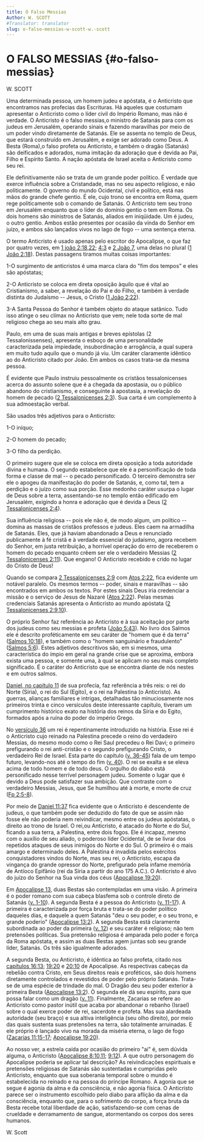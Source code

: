 ```yaml
---
title: O Falso Messias
Author: W. SCOTT
#Translator: translator
slug: o-falso-messias-w-scott-w.-scott
---
```


# O FALSO MESSIAS {#o-falso-messias}

W. SCOTT

Uma determinada pessoa, um homem judeu e apóstata, é o Anticristo que encontramos nas profecias das Escrituras. Há aqueles que costumam apresentar o Anticristo como o líder civil do Império Romano, mas não é verdade. O Anticristo é o falso messias,o ministro de Satanás para com os judeus em Jerusalém, operando sinais e fazendo maravilhas por meio de um poder vindo diretamente de Satanás. Ele se assenta no templo de Deus, que estará construído em Jerusalém, e exige ser adorado como Deus. A Besta (Roma),o falso profeta ou Anticristo, e também o dragão (Satanás) são deificados e adorados, numa imitação da adoração que é devida ao Pai, Filho e Espírito Santo. A nação apóstata de Israel aceita o Anticristo como seu rei.

Ele definitivamente não se trata de um grande poder político. É verdade que exerce influência sobre a Cristandade, mas no seu aspecto religioso, e não politicamente. O governo do mundo Ocidental, civil e político, está nas mãos do grande chefe gentio. É ele, cujo trono se encontra em Roma, quem rege politicamente sob o comando de Satanás. O Anticristo tem seu trono em Jerusalém enquanto que o líder do domínio gentio o tem em Roma. Os dois homens são ministros de Satanás, aliados em iniqüidade. Um é judeu, o outro gentio. Ambos estão presentes por ocasião da vinda do Senhor em juízo, e ambos são lançados vivos no lago de fogo -- uma sentença eterna.

O termo Anticristo é usado apenas pelo escritor do Apocalipse, o que faz por quatro vezes, em [1 joão 2:18,22](http://mysword.info/b?r=1Jo_2:18-22); [4:3](http://mysword.info/b?r=1Jo_4:3) e [2 João 7](http://mysword.info/b?r=2Jo_7), uma delas no plural ([1 João 2:18](http://mysword.info/b?r=1Jo_2:18)). Destas passagens tiramos muitas coisas importantes:

1-O surgimento de anticristos é uma marca clara do &quot;fim dos tempos&quot; e eles são apóstatas;

2-O Anticristo se coloca em direta oposição àquilo que é vital ao Cristianismo, a saber, a revelação do Pai e do Filho, e também à verdade distinta do Judaísmo -- Jesus, o Cristo ([1 João 2:22](http://mysword.info/b?r=1Jo_2:22)).

3-A Santa Pessoa do Senhor é também objeto do ataque satânico. Tudo isso atinge o seu clímax no Anticristo que vem; nele toda sorte de mal religioso chega ao seu mais alto grau.

Paulo, em uma de suas mais antigas e breves epístolas (2 Tessalonissenses), apresenta o esboço de uma personalidade caracterizada pela impiedade, insubordinação e arrogância, a qual supera em muito tudo aquilo que o mundo já viu. Um caráter claramente idêntico ao do Anticristo citado por João. Em ambos os casos trata-se da mesma pessoa.

É evidente que Paulo instruiu pessoalmente os cristãos tessalonicenses acerca do assunto solene que é a chegada da apostasia, ou o público abandono do cristianismo, e conseguinte à apostasia, a revelação do homem de pecado ([2 Tessalonicenses 2:3](http://mysword.info/b?r=2Th_2:3)). Sua carta é um complemento à sua admoestação verbal.

São usados três adjetivos para o Anticristo:

1-O iníquo;

2-O homem do pecado;

3-O filho da perdição.

O primeiro sugere que ele se coloca em direta oposição a toda autoridade divina e humana. O segundo estabelece que ele é a personificação de toda forma e classe de mal -- o pecado personificado. O terceiro demonstra ser ele o apogeu da manifestação do poder de Satanás, e, como tal, tem a perdição e o juízo como sua porção. Esse medonho caráter usurpa o lugar de Deus sobre a terra, assentando-se no templo então edificado em Jerusalém, exigindo a honra e adoração que é devida a Deus ([2 Tessalonicenses 2:4](http://mysword.info/b?r=2Th_2:4)).

Sua influência religiosa -- pois ele não é, de modo algum, um político -- domina as massas de cristãos professos e judeus. Eles caem na armadilha de Satanás. Eles, que já haviam abandonado a Deus e renunciado publicamente à fé cristã e à verdade essencial do judaísmo, agora recebem do Senhor, em justa retribuição, a horrível operação do erro de receberem o homem do pecado enquanto crêem ser ele o verdadeiro Messias ([2 Tessalonicenses 2:11](http://mysword.info/b?r=2Th_2:11)). Que engano! O Anticristo recebido e crido no lugar do Cristo de Deus!

Quando se compara [2 Tessalonicenses 2:9](http://mysword.info/b?r=2Th_2:9) com [Atos 2:22](http://mysword.info/b?r=Act_2:22), fica evidente um notável paralelo. Os mesmos termos -- poder, sinais e maravilhas -- são encontrados em ambos os textos. Por estes sinais Deus iria credenciar a missão e o serviço de Jesus de Nazaré ([Atos 2:22](http://mysword.info/b?r=Act_2:22)). Pelas mesmas credenciais Satanás apresenta o Anticristo ao mundo apóstata ([2 Tessalonicenses 2:9,10](http://mysword.info/b?r=2Th_2:9,10)).

O próprio Senhor faz referência ao Anticristo e à sua aceitação por parte dos judeus como seu messias e profeta ([João 5:43](http://mysword.info/b?r=Joh_5:43)). No livro dos Salmos ele é descrito proféticamente em seu caráter de &quot;homem que é da terra&quot; ([Salmos 10:18](http://mysword.info/b?r=Psa_10:18)), e também como o &quot;homem sanguinário e fraudulento&quot; ([Salmos 5:6](http://mysword.info/b?r=Psa_5:6)). Estes adjetivos descritivos são, em si mesmos, uma característica do ímpio em geral na grande crise que se aproxima, embora exista uma pessoa, e somente uma, à qual se aplicam no seu mais completo significado. É o caráter do Anticristo que se encontra diante de nós nestes e em outros salmos.

[Daniel, no capítulo 11](http://mysword.info/b?r=Dan_11) de sua profecia, faz referência a três reis: o rei do Norte (Síria), o rei do Sul (Egito), e o rei na Palestina (o Anticristo). As guerras, alianças familiares e intrigas, detalhadas tão minuciosamente nos primeiros trinta e cinco versículos deste interessante capítulo, tiveram um cumprimento histórico exato na história dos reinos da Síria e do Egito, formados após a ruína do poder do império Grego.

No [versículo 36](http://mysword.info/b?r=Dan_11:36) um rei é repentinamente introduzido na história. Esse rei é o Anticristo cujo reinado na Palestina precede o reino do verdadeiro Messias, do mesmo modo como o Rei Saul precedeu o Rei Davi; o primeiro prefigurando o rei anti-cristão e o segundo prefigurando Cristo, o verdadeiro Rei de Israel. Esta parte do capítulo ([v. 36-45](http://mysword.info/b?r=Dan_11:36-45)) fala de um tempo futuro, levando-nos até o tempo do fim ([v. 40](http://mysword.info/b?r=Dan_11:40)). O rei se exalta e se eleva acima de todo homem e de todo deus. O orgulho do diabo está personificado nesse terrível personagem judeu. Somente o lugar que é devido a Deus pode satisfazer sua ambição. Que contraste com o verdadeiro Messias, Jesus, que Se humilhou até à morte, e morte de cruz ([Fp 2:5-8](http://mysword.info/b?r=Php_2:5-8)).

Por meio de [Daniel 11:37](http://mysword.info/b?r=Dan_11:37) fica evidente que o Anticristo é descendente de judeus, o que também pode ser deduzido do fato de que se assim não fosse ele não poderia nem reivindicar, mesmo entre os judeus apóstatas, o direito ao trono de Israel. O rei,ou Anticristo, é atacado do Norte e do Sul, ficando a sua terra, a Palestina, entre dois fogos. Ele é incapaz, mesmo com o auxílio de seu aliado, o poderoso líder Ocidental, de se livrar dos repetidos ataques de seus inimigos do Norte e do Sul. O primeiro é o mais amargo e determinado deles. A Palestina é invadida pelos exércitos conquistadores vindos do Norte, mas seu rei, o Anticristo, escapa da vingança do grande opressor do Norte, prefigurado pela infame memória de Antíoco Epifânio (rei da Síria a partir do ano 175 A.C.). O Anticristo é alvo do juízo do Senhor na Sua vinda dos céus ([Apocalipse 19:20](http://mysword.info/b?r=Rev_19:20)).

Em [Apocalipse 13](http://mysword.info/b?r=Rev_13), duas Bestas são contempladas em uma visão. A primeira é o poder romano com sua cabeça blasfema sob o controle direto de Satanás ([v. 1-10](http://mysword.info/b?r=Rev_13:1:10)). A segunda Besta é a pessoa do Anticristo ([v. 11-17](http://mysword.info/b?r=Rev_13:11-17)). A primeira é caracterizada por força bruta e trata-se do poder político daqueles dias, e daquele a quem Satanás &quot;deu o seu poder, e o seu trono, e grande poderio&quot; ([Apocalipse 13:2](http://mysword.info/b?r=Rev_13:2)). A segunda Besta está claramente subordinada ao poder da primeira ([v. 12](http://mysword.info/b?r=Rev_13:2)) e seu caráter é religioso; não tem pretensões políticas. Sua pretensão religiosa é amparada pelo poder e força da Roma apóstata, e assim as duas Bestas agem juntas sob seu grande líder, Satanás. Os três são igualmente adorados.

A segunda Besta, ou Anticristo, é idêntica ao falso profeta, citado nos [capítulos 16:13](http://mysword.info/b?r=Rev_16,13); [19:20](http://mysword.info/b?r=Rev_19:20) e [20:10](http://mysword.info/b?r=Rev_20:10) de Apocalipse. As respectivas cabeças da rebelião contra Cristo, em Seus direitos reais e proféticos, são dois homens diretamente controlados e revestidos de poder pelo próprio Satanás. Trata-se de uma espécie de trindade do mal. O Dragão deu seu poder exterior à primeira Besta ([Apocalipse 13:2](http://mysword.info/b?r=Rev_13:2)). Ò segunda ele dá seu espírito, para que possa falar como um dragão ([v. 11](http://mysword.info/b?r=Rev_13:11)). Finalmente, Zacarias se refere ao Anticristo como pastor inútil que acaba por abandonar o rebanho (Israel) sobre o qual exerce poder de rei, sacerdote e profeta. Mas sua alardeada autoridade (seu braço) e sua altiva inteligência (seu olho direito), por meio das quais sustenta suas pretensões na terra, são totalmente arruinadas. E ele próprio é lançado vivo na morada da miséria eterna, o lago de fogo ([Zacarias 11:15-17](http://mysword.info/b?r=Zec_11:15-17); [Apocalipse 19:20](http://mysword.info/b?r=Rev_19:20)).

Ao nosso ver, a estrela caída por ocasião do primeiro &quot;ai&quot; é, sem dúvida alguma, o Anticristo ([Apocalipse 8:10,11](http://mysword.info/b?r=Rev_8:10,11); [9:12](http://mysword.info/b?r=Rev_9:12)). A que outro personagem do Apocalipse poderia se aplicar tal descrição? As reivindicações espirituais e pretensões religiosas de Satanás são sustentadas e cumpridas pelo Anticristo, enquanto que sua soberania temporal sobre o mundo é estabelecida no reinado e na pessoa do príncipe Romano. A agonia que se segue é agonia da alma e da consciência, e não agonia física. O Anticristo parece ser o instrumento escolhido pelo diabo para aflição da alma e da consciência, enquanto que, para o sofrimento do corpo, a força bruta da Besta recebe total liberdade de ação, satisfazendo-se com cenas de crueldade e derramamento de sangue, atormentando os corpos dos seres humanos.

W. Scott